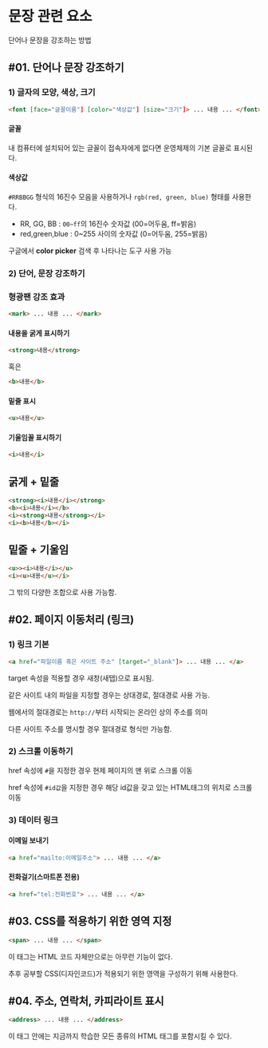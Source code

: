 # 문장 관련 요소

단어나 문장을 강조하는 방법

## #01. 단어나 문장 강조하기

### 1) 글자의 모양, 색상, 크기

```html
<font [face="글꼴이름"] [color="색상값"] [size="크기"]> ... 내용 ... </font>
```

#### 글꼴

내 컴퓨터에 설치되어 있는 글꼴이 접속자에게 없다면 운영체제의 기본 글꼴로 표시된다.

#### 색상값

`#RRBBGG` 형식의 16진수 모음을 사용하거나 `rgb(red, green, blue)` 형태를 사용한다.

- RR, GG, BB : `00~ff`의 16진수 숫자값 (00=어두움, ff=밝음)
- red,green,blue : 0~255 사이의 숫자값 (0=어두움, 255=밝음)

구글에서 **color picker** 검색 후 나타나는 도구 사용 가능


### 2) 단어, 문장 강조하기


### 형광팬 강조 효과

```html
<mark> ... 내용 ... </mark>
```

#### 내용을 굵게 표시하기

```html
<strong>내용</strong>
```

혹은

```html
<b>내용</b>
```

#### 밑줄 표시

```html
<u>내용</u>
```

#### 기울임꼴 표시하기

```html
<i>내용</i>
```

## 굵게 + 밑줄

```html
<strong><i>내용</i></strong>
<b><i>내용</i></b>
<i><strong>내용</strong></i>
<i><b>내용</b></i>
```

## 밑줄 + 기울임

```html
<u>><i>내용</i></u>
<i><u>내용</u></i>
```

그 밖의 다양한 조합으로 사용 가능함.



## #02. 페이지 이동처리 (링크)

### 1) 링크 기본

```html
<a href="파일이름 혹은 사이트 주소" [target="_blank"]> ... 내용 ... </a>
```

target 속성을 적용할 경우 새창(새탭)으로 표시됨.

같은 사이트 내의 파일을 지정할 경우는 상대경로, 절대경로 사용 가능.

웹에서의 절대경로는 `http://`부터 시작되는 온라인 상의 주소를 의미

다른 사이트 주소를 명시할 경우 절대경로 형식만 가능함.

### 2) 스크롤 이동하기

href 속성에 `#`을 지정한 경우 현제 페이지의 맨 위로 스크롤 이동

href 속성에 `#id값`을 지정한 경우 해당 id값을 갖고 있는 HTML태그의 위치로 스크롤 이동

### 3) 데이터 링크

#### 이메일 보내기

```html
<a href="mailto:이메일주소"> ... 내용 ... </a>
```

#### 전화걸기(스마트폰 전용)

```html
<a href="tel:전화번호"> ... 내용 ... </a>
```

## #03. CSS를 적용하기 위한 영역 지정

```html
<span> ... 내용 ... </span>
```

이 태그는 HTML 코드 자체만으로는 아무런 기능이 없다.

추후 공부할 CSS(디자인코드)가 적용되기 위한 영역을 구성하기 위해 사용한다.

## #04. 주소, 연락처, 카피라이트 표시

```html
<address> ... 내용 ... </address>
```

이 태그 안에는 지금까지 학습한 모든 종류의 HTML 태그를 포함시킬 수 있다.
